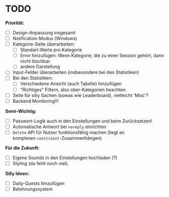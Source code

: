 # TODO

**Priorität:**
- [ ] Design-Anpassung insgesamt
- [ ] Notification-Modus (Windows) 
- [ ] Kategorie-Seite überarbeiten:
    - [ ] Standart-Werte pro Kategorie 
    - [ ] Error hinzufügen: Wenn Kategorie, die zu einer Session gehört, dann nicht löschbar.
    - [ ] andere Darstellung
- [ ] Input-Felder überarbeiten (insbesondere bei den Statistiken) 
- [ ] Bei den Statistiken: 
    - [ ] Verschiedene Ansicht (auch Tabelle) hinzufügen 
    - [ ] "Richtiges" Filtern, also ober-Kategorien beachten. 
- [ ] Seite für silly Sachen (sowas wie Leaderboard), vielleicht 'Misc'?  
- [ ] Backend Monitoring!!!

**Semi-Wichtig:**
- [ ] Passwort-Logik auch in den Einstellungen und beim Zurücksetzen!
- [ ] Automatische Antwort bei `noreply` einrichten
- [ ] `Delete` API für Nutzer funktionsfähig machen (liegt an komplexen `constraint`-Zusammenhängen)  

**Für die Zukunft:** 
- [ ] Eigene Sounds in den Einstellungen hochladen (?)
- [ ] Styling (da fehlt noch viel).

**Silly Ideen:** 
- [ ] Daily-Quests hinzufügen
- [ ] Belohnungssystem